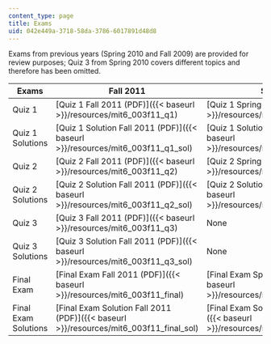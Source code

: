 ```yaml
---
content_type: page
title: Exams
uid: 042e449a-3718-58da-3786-6017891d48d8
---
```


Exams from previous years (Spring 2010 and Fall 2009) are provided for review purposes; Quiz 3 from Spring 2010 covers different topics and therefore has been omitted.

| Exams | Fall 2011 | Spring 2010 | Fall 2009 |
| --- | --- | --- | --- |
| Quiz 1 | [Quiz 1 Fall 2011 (PDF)]({{< baseurl >}}/resources/mit6_003f11_q1) | [Quiz 1 Spring 2010 (PDF)]({{< baseurl >}}/resources/mit6_003f11_s10q1) | [Quiz 1 Fall 2009 (PDF)]({{< baseurl >}}/resources/mit6_003f11_f09q1) |
| Quiz 1 Solutions | [Quiz 1 Solution Fall 2011 (PDF)]({{< baseurl >}}/resources/mit6_003f11_q1_sol) | [Quiz 1 Solution Spring 2010 (PDF)]({{< baseurl >}}/resources/mit6_003f11_s10q1_sol) | [Quiz 1 Solution Fall 2009 (PDF)]({{< baseurl >}}/resources/mit6_003f11_f09q1_sol) |
| Quiz 2 | [Quiz 2 Fall 2011 (PDF)]({{< baseurl >}}/resources/mit6_003f11_q2) | [Quiz 2 Spring 2010 (PDF)]({{< baseurl >}}/resources/mit6_003f11_s10q2) | [Quiz 2 Fall 2009 (PDF)]({{< baseurl >}}/resources/mit6_003f11_f09q2) |
| Quiz 2 Solutions | [Quiz 2 Solution Fall 2011 (PDF)]({{< baseurl >}}/resources/mit6_003f11_q2_sol) | [Quiz 2 Solution Spring 2010 (PDF)]({{< baseurl >}}/resources/mit6_003f11_s10q2_sol) | [Quiz 2 Solution Fall 2009 (PDF)]({{< baseurl >}}/resources/mit6_003f11_f09q2_sol) |
| Quiz 3 | [Quiz 3 Fall 2011 (PDF)]({{< baseurl >}}/resources/mit6_003f11_q3) | None | [Quiz 3 Fall 2009 (PDF)]({{< baseurl >}}/resources/mit6_003f11_f09q3) |
| Quiz 3 Solutions | [Quiz 3 Solution Fall 2011 (PDF)]({{< baseurl >}}/resources/mit6_003f11_q3_sol) | None | [Quiz 3 Solution Fall 2009 (PDF)]({{< baseurl >}}/resources/mit6_003f11_f09q3_sol) |
| Final Exam | [Final Exam Fall 2011 (PDF)]({{< baseurl >}}/resources/mit6_003f11_final) | [Final Exam Spring 2010 (PDF)]({{< baseurl >}}/resources/mit6_003f11_s10final) | [Final Exam Fall 2009 (PDF)]({{< baseurl >}}/resources/mit6_003f11_f09final) |
| Final Exam Solutions | [Final Exam Solution Fall 2011 (PDF)]({{< baseurl >}}/resources/mit6_003f11_final_sol) | [Final Exam Solution Spring 2010 (PDF)]({{< baseurl >}}/resources/mit6_003f11_s10final_sol) | [Final Exam Solution Fall 2009 (PDF)]({{< baseurl >}}/resources/mit6_003f11_f09final_sol)